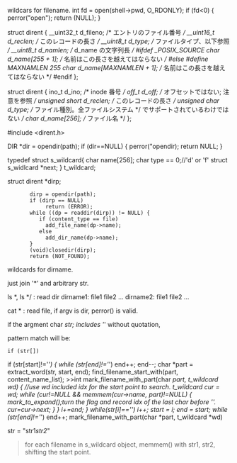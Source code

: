 
wildcars for filename.
int fd = open(shell->pwd, O_RDONLY);
if (fd<0)
{
  perror("open");
  return (NULL);
}




struct dirent {
        __uint32_t d_fileno;            /* エントリのファイル番号 */
        __uint16_t d_reclen;            /* このレコードの長さ */
        __uint8_t  d_type;              /* ファイルタイプ、以下参照 */
        __uint8_t  d_namlen;            /* d_name の文字列長 */
#ifdef _POSIX_SOURCE
        char    d_name[255 + 1];        /* 名前はこの長さを越えてはならない */
#else
#define MAXNAMLEN       255
        char    d_name[MAXNAMLEN + 1];  /* 名前はこの長さを越えてはならない */
#endif
};

struct dirent {
    ino_t          d_ino;       /* inode 番号 */
    off_t          d_off;       /* オフセットではない; 注意を参照 */
    unsigned short d_reclen;    /* このレコードの長さ */
    unsigned char  d_type;      /* ファイル種別。全ファイルシステム */
                                   でサポートされているわけではない */
    char           d_name[256]; /* ファイル名 */
};

#include <dirent.h>

DIR *dir = opendir(path);
if (dir==NULL)
{
  perror("opendir);
  return NULL;
}

typedef struct s_wildcard{
  char name[256];
  char type == 0;//'d' or 'f'
  struct s_widlcard *next;
} t_wildcard;

struct dirent *dirp;

           dirp = opendir(path);
           if (dirp == NULL)
                return (ERROR);
           while ((dp = readdir(dirp)) != NULL) {
              if (content_type == file)
                add_file_name(dp->name);
              else
                add_dir_name(dp->name);
           }
           (void)closedir(dirp);
           return (NOT_FOUND);

wildcards for dirname.

just join '*' and arbitrary str.

ls *, ls */ : read dir
  dirname1:
    file1 file2 ...
  dirname2:
    file1 file2 ...

cat * : read file, if argv is dir, perror() is valid.


if the argment char *str; includes '*' without quotation,

pattern match will be:

    if (str[])

if (str[start]!='*')
{
    while (str[end]!='*')
        end++;
    end--;
    char *part = extract_word(str, start, end);
    find_filename_start_with(part, content_name_list);
    >>int mark_filename_with_part(char *part, t_wildcard *wd)
    {
        //use wd included idx for the start point to search.
        t_wildcard *cur = wd;
        while (cur!=NULL && memmem(cur->name, part)!=NULL)
        {
            mark_to_expand();turn the flag and record idx of the last char before '*'.
            cur=cur->next;
        }
    }
    i+=end;
}
while(str[i]=='*')
    i++;
start = i;
end = start;
while (str[end]!='*')
    end++;
mark_filename_with_part(char *part, t_wildcard *wd)

str = "str1*str2*"
>for each filename in s_wildcard object,  memmem() with str1, str2, shifting the start point.
